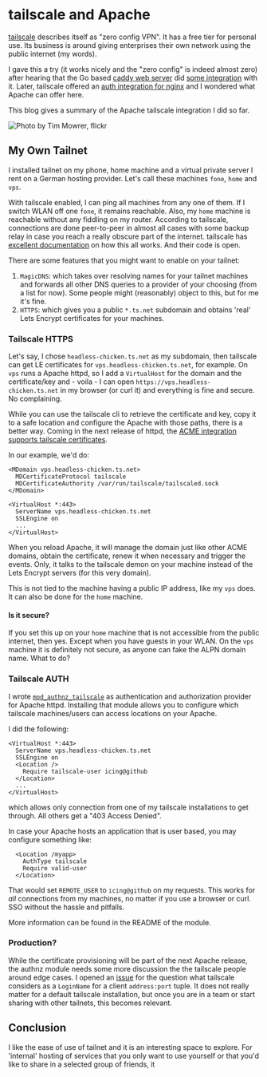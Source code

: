 # tailscale and Apache

[tailscale](https://tailscale.com) describes itself as "zero config VPN". It has a free tier for personal use. Its business is around giving enterprises their own network using the public internet (my words). 

I gave this a try (it works nicely and the "zero config" is indeed almost zero) after hearing that the Go based [caddy web server](https://caddyserver.com) did [some integration](https://tailscale.com/blog/caddy/) with it. Later, tailscale offered an [auth integration for nginx](https://tailscale.com/blog/tailscale-auth-nginx/) and I wondered what Apache can offer here.

This blog gives a summary of the Apache tailscale integration I did so far.


![Photo by [Tim Mowrer, flickr](https://flickr.com/photos/mekin/281791343)](images/tailchase.png)
## My Own Tailnet

I installed tailnet on my phone, home machine and a virtual private server I rent on a German hosting provider. Let's call these machines `fone`, `home` and `vps`.

With tailscale enabled, I can ping all machines from any one of them. If I switch WLAN off one `fone`, it remains reachable. Also, my `home` machine is reachable without any fiddling on my router. According to tailscale, connections are done peer-to-peer in almost all cases with some backup relay in case you reach a really obscure part of the internet. tailscale has [excellent documentation](https://tailscale.com/blog/how-nat-traversal-works/) on how this all works. And their code is open.

There are some features that you might want to enable on your tailnet:

1. `MagicDNS`: which takes over resolving names for your tailnet machines and forwards all other DNS queries to a provider of your choosing (from a list for now). Some people might (reasonably) object to this, but for me it's fine.
1. `HTTPS`: which gives you a public `*.ts.net` subdomain and obtains 'real' Lets Encrypt certificates for your machines.

### Tailscale HTTPS

Let's say, I chose `headless-chicken.ts.net` as my subdomain, then tailscale can get LE certificates for `vps.headless-chicken.ts.net`, for example. On `vps` runs a Apache httpd, so I add a `VirtualHost` for the domain and the certificate/key and - voila - I can open `https://vps.headless-chicken.ts.net` in my browser (or curl it) and everything is fine and secure. No complaining.

While you can use the tailscale cli to retrieve the certificate and key, copy it to a safe location and configure the Apache with those paths, there is a better way. Coming in the next release of httpd, the [ACME integration supports tailscale certificates](https://github.com/icing/mod_md/tree/master#tailscale).

In our example, we'd do:

```
<MDomain vps.headless-chicken.ts.net>
  MDCertificateProtocol tailscale
  MDCertificateAuthority /var/run/tailscale/tailscaled.sock
</MDomain>

<VirtualHost *:443>
  ServerName vps.headless-chicken.ts.net
  SSLEngine on
  ...
</VirtualHost>
```

When you reload Apache, it will manage the domain just like other ACME domains, obtain the certificate, renew it when necessary and trigger the events. Only, it talks to the tailscale demon on your machine instead of the Lets Encrypt servers (for this very domain).

This is not tied to the machine having a public IP address, like my `vps` does. It can also be done for the `home` machine. 

#### Is it secure?

If you set this up on your `home` machine that is not accessible from the public internet, then yes. Except when you have guests in your WLAN. On the `vps` machine it is definitely not secure, as anyone can fake the ALPN domain name. What to do?

### Tailscale AUTH

I wrote [`mod_authnz_tailscale`](https://github.com/icing/mod_authnz_tailscale) as authentication and authorization provider for Apache httpd. Installing that module allows you to configure which tailscale machines/users can access locations on your Apache.

I did the following:

```
<VirtualHost *:443>
  ServerName vps.headless-chicken.ts.net
  SSLEngine on
  <Location />
    Require tailscale-user icing@github
  </Location>
  ...
</VirtualHost>
```

which allows only connection from one of my tailscale installations to get through. All others get a "403 Access Denied". 

In case your Apache hosts an application that is user based, you may configure something like:

```
  <Location /myapp>
    AuthType tailscale
    Require valid-user
  </Location>
```

That would set `REMOTE_USER` to `icing@github` on my requests. This works for *all* connections from my machines, no matter if you use a browser or curl. SSO without the hassle and pitfalls.

More information can be found in the README of the module.

### Production?

While the certificate provisioning will be part of the next Apache release, the authnz module needs some more discussion the the tailscale people around edge cases. I opened an [issue](https://github.com/tailscale/tailscale/issues/4605) for the question what tailscale considers as a `LoginName` for a client `address:port` tuple. It does not really matter for a default tailscale installation, but once you are in a team or start sharing with other tailnets, this becomes relevant.

## Conclusion

I like the ease of use of tailnet and it is an interesting space to explore. For 'internal' hosting of services that you only want to use yourself or that you'd like to share in a selected group of friends, it


